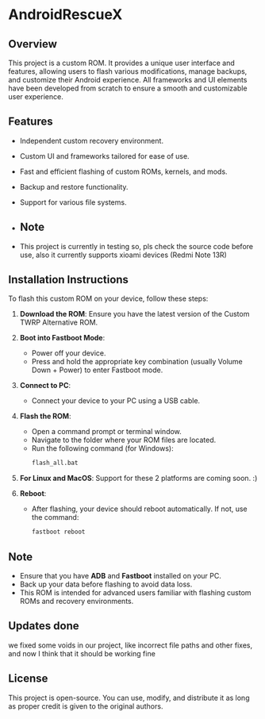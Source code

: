 # AndroidRescueX

## Overview

This project is a custom ROM. It provides a unique user interface and features, allowing users to flash various modifications, manage backups, and customize their Android experience. All frameworks and UI elements have been developed from scratch to ensure a smooth and customizable user experience.

## Features

- Independent custom recovery environment.
- Custom UI and frameworks tailored for ease of use.
- Fast and efficient flashing of custom ROMs, kernels, and mods.
- Backup and restore functionality.
- Support for various file systems.

- ## Note
- This project is currently in testing so, pls check the source code before use, also it currently supports xioami devices (Redmi Note 13R)

## Installation Instructions

To flash this custom ROM on your device, follow these steps:

1. **Download the ROM**: Ensure you have the latest version of the Custom TWRP Alternative ROM.

2. **Boot into Fastboot Mode**:
   - Power off your device.
   - Press and hold the appropriate key combination (usually Volume Down + Power) to enter Fastboot mode.

3. **Connect to PC**:
   - Connect your device to your PC using a USB cable.

4. **Flash the ROM**:
   - Open a command prompt or terminal window.
   - Navigate to the folder where your ROM files are located.
   - Run the following command (for Windows):
     ```bat
     flash_all.bat
     ```
5. **For Linux and MacOS**: Support for these 2 platforms are coming soon. :)

6. **Reboot**:
   - After flashing, your device should reboot automatically. If not, use the command:
     ```sh
     fastboot reboot
     ```

## Note

- Ensure that you have **ADB** and **Fastboot** installed on your PC.
- Back up your data before flashing to avoid data loss.
- This ROM is intended for advanced users familiar with flashing custom ROMs and recovery environments.


## Updates done
we fixed some voids in our project, like incorrect file paths and other fixes, and now I think that it should be working fine



## License

This project is open-source. You can use, modify, and distribute it as long as proper credit is given to the original authors.
